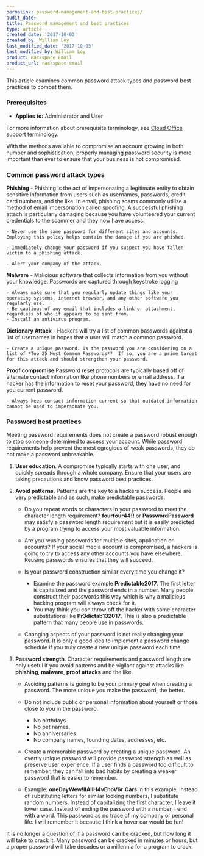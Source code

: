 ```yaml
---
permalink: password-management-and-best-practices/
audit_date:
title: Password management and best practices
type: article
created_date: '2017-10-03'
created_by: William Loy
last_modified_date: '2017-10-03'
last_modified_by: William Loy
product: Rackspace Email
product_url: rackspace-email
---
```


This article examines common password attack types and password best practices to combat them.

### Prerequisites

- **Applies to:** Administrator and User

For more information about prerequisite terminology, see [Cloud Office support terminology](/how-to/cloud-office-support-terminology).

With the methods available to compromise an account growing in both number and sophistication, properly managing password security is more important
than ever to ensure that your business is not compromised.


### Common password attack types

**Phishing** - Phishing is the act of impersonating a legitimate entity to obtain sensitive information from users such as usernames, passwords, credit card numbers, and the like. In email, phishing scams commonly utilize a method of email impersonation called [spoofing](/how-to/). A successful phishing attach is particularly damaging because you have volunteered your current credentials to the scammer and they now have access.

    - Never use the same password for different sites and accounts. Employing this policy helps contain the damage if you are phished.

    - Immediately change your password if you suspect you have fallen victim to a phishing attack.

    - Alert your company of the attack.

**Malware** - Malicious software that collects information from you without your knowledge. Passwords are captured through keystroke logging

    - Always make sure that you regularly update things like your operating systems, internet browser, and any other software you regularly use.
    - Be cautious of any email that includes a link or attachment, regardless of who it appears to be sent from.
    - Install an antivirus program.

**Dictionary Attack** - Hackers will try a list of common passwords against a list of usernames in hopes that a user will match a common password.  

    - Create a unique password. Is the password you are considering on a list of *Top 25 Most Common Passwords*?  If so, you are a prime target for this attack and should strengthen your password.

**Proof compromise** Password reset protocols are typically based off of alternate contact information like phone numbers or email address. If a hacker has the information to reset your password, they have no need for you current password.

    - Always keep contact information current so that outdated information cannot be used to impersonate you.

### Password best practices

Meeting password requirements does not create a password robust enough to stop someone determined to access your account. While password requirements help prevent the most egregious of weak passwords, they do not make a password unbreakable.

1. **User education**. A compromise typically starts with one user, and quickly spreads through a whole company. Ensure that your users are taking precautions and know password best practices.

2. **Avoid patterns**. Patterns are the key to a hackers success. People are very predictable and as such, make predictable passwords.

    - Do you repeat words or characters in your password to meet the character length requirement? **fourfour44!!**  or **PasswordPassword** may satisfy a password length requirement but it is easily predicted by a program trying to access your most valuable information.

    - Are you reusing passwords for multiple sites, application or accounts? If your social media account is compromised, a hackers is going to try to access any other accounts you have elsewhere. Reusing passwords ensures that they will succeed.

    - Is your password construction similar every time you change it?
        - Examine the password example **Predictable2017**.  The first letter is capitalized and the password ends in a number. Many people construct their passwords this way which is why a malicious hacking program will always check for it.
        - You may think you can throw off the hacker with some character substitutions like **Pr3dictab132017**. This is also a predictable pattern that many people use in passwords.

    - Changing aspects of your password is not really changing your password. It is only a good idea to implement a password change schedule if you truly create a new unique password each time.

3. **Password strength**.  Character requirements and password length are only useful if you avoid patterns and be vigilant against attacks like **phishing**, **malware**, **proof attacks** and the like.

    - Avoiding patterns is going to be your primary goal when creating a password. The more unique you make the password, the better.

    - Do not include public or personal information about yourself or those close to you in the password.

        - No birthdays.
        - No pet names.
        - No anniversaries.
        - No company names, founding dates, addresses, etc.

    - Create a memorable password by creating a unique password. An overtly unique password will provide password strength as well as preserve user experience. If a user finds a password too difficult to remember, they can fall into bad habits by creating a weaker password that is easier to remember.

    - Example: **oneDayWew!llAllH4vEhoV6r:Cars**   In this example, instead of substituting letters for similar looking numbers, I substitute random numbers. Instead of capitalizing the first character, I leave it lower case. Instead of ending the password with a number, I end with a word. This password as no trace of my company or personal life. I will remember it because I think a hover car would be fun!


It is no longer a question of if a password can be cracked, but how long it will take to crack it. Many password can be cracked in minutes or hours, but a proper password will take decades or a millennia for a program to crack.
